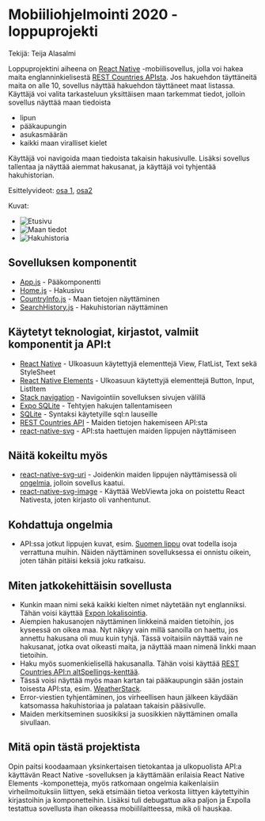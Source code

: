 # Mobiiliohjelmointi 2020 - loppuprojekti

Tekijä: Teija Alasalmi

Loppuprojektini aiheena on [React Native](https://reactnative.dev/) -mobiilisovellus, jolla voi hakea maita englanninkielisestä [REST Countries APIsta](https://restcountries.eu/). Jos hakuehdon täyttäneitä maita on alle 10, sovellus näyttää hakuehdon täyttäneet maat listassa. Käyttäjä voi valita tarkasteluun yksittäisen maan tarkemmat tiedot, jolloin sovellus näyttää maan tiedoista

- lipun
- pääkaupungin
- asukasmäärän
- kaikki maan viralliset kielet

Käyttäjä voi navigoida maan tiedoista takaisin hakusivulle. Lisäksi sovellus tallentaa ja näyttää aiemmat hakusanat, ja käyttäjä voi tyhjentää hakuhistorian.

Esittelyvideot: [osa 1](https://github.com/teijatestaaja/mobiiliohjelmointi/tree/master/projekti/esittely/esittely_osa1.MOV), [osa2](https://github.com/teijatestaaja/mobiiliohjelmointi/tree/master/projekti/esittely/esittely_osa2.MOV)

Kuvat:

- ![Etusivu](https://github.com/teijatestaaja/mobiiliohjelmointi/tree/master/projekti/esittely/etusivu.png "Etusivu")
- ![Maan tiedot](https://github.com/teijatestaaja/mobiiliohjelmointi/tree/master/projekti/esittely/maan_tiedot.png "Maan tiedot")
- ![Hakuhistoria](https://github.com/teijatestaaja/mobiiliohjelmointi/tree/master/projekti/esittely/hakuhistoria.png "Hakuhistoria")

## Sovelluksen komponentit

- [App.js](App.js) - Pääkomponentti
- [Home.js](Home.js) - Hakusivu
- [CountryInfo.js](CountryInfo.js) - Maan tietojen näyttäminen
- [SearchHistory.js](SearchHistory.js) - Hakuhistorian näyttäminen

## Käytetyt teknologiat, kirjastot, valmiit komponentit ja API:t

- [React Native](https://reactnative.dev/) - Ulkoasuun käytettyjä elementtejä View, FlatList, Text sekä StyleSheet
- [React Native Elements](https://react-native-elements.github.io/react-native-elements/) - Ulkoasuun käytettyjä elementtejä Button, Input, ListItem
- [Stack navigation](https://reactnavigation.org/docs/stack-navigator/) - Navigointiin sovelluksen sivujen välillä
- [Expo SQLite](https://docs.expo.io/versions/latest/sdk/sqlite/) - Tehtyjen hakujen tallentamiseen
- [SQLite](https://www.sqlite.org/index.html) - Syntaksi käytetyille sql:n lauseille
- [REST Countries API](https://restcountries.eu/) - Maiden tietojen hakemiseen API:sta
- [react-native-svg](https://github.com/react-native-community/react-native-svg) - API:sta haettujen maiden lippujen näyttämiseen

## Näitä kokeiltu myös

- [react-native-svg-uri](https://github.com/vault-development/react-native-svg-uri) - Joidenkin maiden lippujen näyttämisessä oli [ongelmia](https://github.com/vault-development/react-native-svg-uri/issues/171), jolloin sovellus kaatui.
- [react-native-svg-image](https://github.com/chitezh/react-native-svg-image) - Käyttää WebViewta joka on poistettu React Nativesta, joten kirjasto oli vanhentunut.

## Kohdattuja ongelmia

- API:ssa jotkut lippujen kuvat, esim. [Suomen lippu](https://restcountries.eu/data/fin.svg) ovat todella isoja verrattuna muihin. Näiden näyttäminen sovelluksessa ei onnistu oikein, joten tähän pitäisi keksiä joku ratkaisu.

## Miten jatkokehittäisin sovellusta

- Kunkin maan nimi sekä kaikki kielten nimet näytetään nyt englanniksi. Tähän voisi käyttää [Expon lokalisointia](https://docs.expo.io/versions/latest/sdk/localization/).
- Aiempien hakusanojen näyttäminen linkkeinä maiden tietoihin, jos kyseessä on oikea maa. Nyt näkyy vain millä sanoilla on haettu, jos annettu hakusana oli muu kuin tyhjä. Tässä voitaisiin näyttää vain ne hakusanat, jotka ovat oikeasti maita, ja näyttää maan nimenä linkki maan tietoihin.
- Haku myös suomenkielisellä hakusanalla. Tähän voisi käyttää [REST Countries API:n altSpellings-kenttää](https://restcountries.eu/#api-endpoints-response-example).
- Tässä voisi näyttää myös maan kartan tai pääkaupungin sään jostain toisesta API:sta, esim. [WeatherStack](https://weatherstack.com/).
- Error-viestien tyhjentäminen, jos virheellisen haun jälkeen käydään katsomassa hakuhistoriaa ja palataan takaisin pääsivulle.
- Maiden merkitseminen suosikiksi ja suosikkien näyttäminen omalla sivullaan.

## Mitä opin tästä projektista

Opin paitsi koodaamaan yksinkertaisen tietokantaa ja ulkopuolista API:a käyttävän React Native -sovelluksen ja käyttämään erilaisia React Native Elements -komponetteja, myös ratkomaan ongelmia kaikenlaisiin virheilmoituksiin liittyen, sekä etsimään tietoa verkosta liittyen käytettyihin kirjastoihin ja komponetteihin. Lisäksi tuli debugattua aika paljon ja Expolla testattua sovellusta ihan oikeassa mobiililaitteessa, mikä oli hauskaa.
